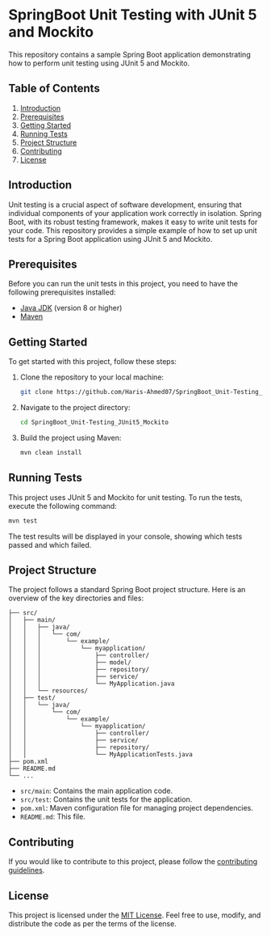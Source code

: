 # SpringBoot Unit Testing with JUnit 5 and Mockito

This repository contains a sample Spring Boot application demonstrating how to perform unit testing using JUnit 5 and Mockito. 

## Table of Contents

1. [Introduction](#introduction)
2. [Prerequisites](#prerequisites)
3. [Getting Started](#getting-started)
4. [Running Tests](#running-tests)
5. [Project Structure](#project-structure)
6. [Contributing](#contributing)
7. [License](#license)

## Introduction

Unit testing is a crucial aspect of software development, ensuring that individual components of your application work correctly in isolation. Spring Boot, with its robust testing framework, makes it easy to write unit tests for your code. This repository provides a simple example of how to set up unit tests for a Spring Boot application using JUnit 5 and Mockito.

## Prerequisites

Before you can run the unit tests in this project, you need to have the following prerequisites installed:

- [Java JDK](https://www.oracle.com/java/technologies/javase-downloads.html) (version 8 or higher)
- [Maven](https://maven.apache.org/download.cgi)

## Getting Started

To get started with this project, follow these steps:

1. Clone the repository to your local machine:

   ```bash
   git clone https://github.com/Haris-Ahmed07/SpringBoot_Unit-Testing_JUnit5_Mockito.git
   ```

2. Navigate to the project directory:

   ```bash
   cd SpringBoot_Unit-Testing_JUnit5_Mockito
   ```

3. Build the project using Maven:

   ```bash
   mvn clean install
   ```

## Running Tests

This project uses JUnit 5 and Mockito for unit testing. To run the tests, execute the following command:

```bash
mvn test
```

The test results will be displayed in your console, showing which tests passed and which failed.

## Project Structure

The project follows a standard Spring Boot project structure. Here is an overview of the key directories and files:

```
├── src/
│   ├── main/
│   │   ├── java/
│   │   │   └── com/
│   │   │       └── example/
│   │   │           └── myapplication/
│   │   │               ├── controller/
│   │   │               ├── model/
│   │   │               ├── repository/
│   │   │               ├── service/
│   │   │               └── MyApplication.java
│   │   └── resources/
│   ├── test/
│   │   └── java/
│   │       └── com/
│   │           └── example/
│   │               └── myapplication/
│   │                   ├── controller/
│   │                   ├── service/
│   │                   ├── repository/
│   │                   └── MyApplicationTests.java
├── pom.xml
├── README.md
└── ...
```

- `src/main`: Contains the main application code.
- `src/test`: Contains the unit tests for the application.
- `pom.xml`: Maven configuration file for managing project dependencies.
- `README.md`: This file.

## Contributing

If you would like to contribute to this project, please follow the [contributing guidelines](CONTRIBUTING.md).

## License

This project is licensed under the [MIT License](LICENSE). Feel free to use, modify, and distribute the code as per the terms of the license.